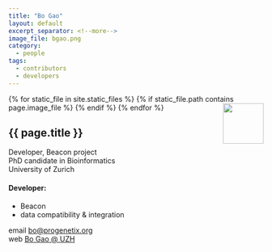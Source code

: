 ```yaml
---
title: "Bo Gao"
layout: default
excerpt_separator: <!--more-->
image_file: bgao.png
category:
  - people
tags:
  - contributors
  - developers
---
```


{% for static_file in site.static_files %}
  {% if static_file.path contains page.image_file %}
<img style="float: right; width: 80px;" src="{{ static_file.path | relative_url}}" />
  {% endif %}
{% endfor %}

## {{ page.title }}

Developer, Beacon project  
PhD candidate in Bioinformatics  
University of Zurich  

<!--more-->

#### Developer:

* Beacon
* data compatibility & integration

email [bo@progenetix.org](mailto:bo@progenetix.org)  
web [Bo Gao @ UZH](https://info.baudisgroup.org/group/Bo_Gao/)  

